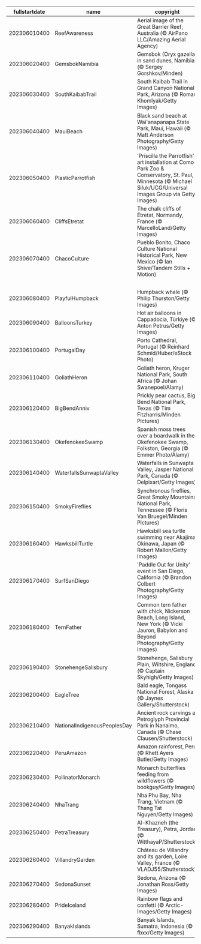 |fullstartdate|name|copyright|title|image|
|--|--|--|--|--|
202306010400|ReefAwareness|Aerial image of the Great Barrier Reef, Australia (© AirPano LLC/Amazing Aerial Agency)|Blue as far as the eye can see|![](/en-CA/2023/06/202306010400ReefAwareness.jpg)|
202306020400|GemsbokNamibia|Gemsbok (Oryx gazella) in sand dunes, Namibia (© Sergey Gorshkov/Minden)|Surrounded by a sea of sand|![](/en-CA/2023/06/202306020400GemsbokNamibia.jpg)|
202306030400|SouthKaibabTrail|South Kaibab Trail in Grand Canyon National Park, Arizona (© Roman Khomlyak/Getty Images)|A glimpse of the grandest of canyons|![](/en-CA/2023/06/202306030400SouthKaibabTrail.jpg)|
202306040400|MauiBeach|Black sand beach at Wai'anapanapa State Park, Maui, Hawaii (© Matt Anderson Photography/Getty Images)|Black sands in a tropical paradise|![](/en-CA/2023/06/202306040400MauiBeach.jpg)|
202306050400|PlasticParrotfish|'Priscilla the Parrotfish' art installation at Como Park Zoo & Conservatory, St. Paul, Minnesota (© Michael Siluk/UCG/Universal Images Group via Getty Images)|Piecing together a better tomorrow|![](/en-CA/2023/06/202306050400PlasticParrotfish.jpg)|
202306060400|CliffsEtretat|The chalk cliffs of Étretat, Normandy, France (© MarcelloLand/Getty Images)|Remembering D-Day|![](/en-CA/2023/06/202306060400CliffsEtretat.jpg)|
202306070400|ChacoCulture|Pueblo Bonito, Chaco Culture National Historical Park, New Mexico (© Ian Shive/Tandem Stills + Motion)|If these walls could talk...|![](/en-CA/2023/06/202306070400ChacoCulture.jpg)|
||||![](/en-CA/2023/06/.jpg)|
202306080400|PlayfulHumpback|Humpback whale (© Philip Thurston/Getty Images)|Where the humpback whale sings|![](/en-CA/2023/06/202306080400PlayfulHumpback.jpg)|
202306090400|BalloonsTurkey|Hot air balloons in Cappadocia, Türkiye (© Anton Petrus/Getty Images)|Rising with the sun|![](/en-CA/2023/06/202306090400BalloonsTurkey.jpg)|
202306100400|PortugalDay|Porto Cathedral, Portugal (© Reinhard Schmid/Huber/eStock Photo)|Blue hues and ceramic scenes of Porto|![](/en-CA/2023/06/202306100400PortugalDay.jpg)|
202306110400|GoliathHeron|Goliath heron, Kruger National Park, South Africa (© Johan Swanepoel/Alamy)|Huddled and hunting|![](/en-CA/2023/06/202306110400GoliathHeron.jpg)|
202306120400|BigBendAnniv|Prickly pear cactus, Big Bend National Park, Texas (© Tim Fitzharris/Minden Pictures)|Big Bend's birthday bash|![](/en-CA/2023/06/202306120400BigBendAnniv.jpg)|
202306130400|OkefenokeeSwamp|Spanish moss trees over a boardwalk in the Okefenokee Swamp, Folkston, Georgia (© Emmer Photo/Alamy)|Dare to delve into this dense swamp|![](/en-CA/2023/06/202306130400OkefenokeeSwamp.jpg)|
202306140400|WaterfallsSunwaptaValley|Waterfalls in Sunwapta Valley, Jasper National Park, Canada (© Delpixart/Getty Images)|Like a waterfall, free and wild|![](/en-CA/2023/06/202306140400WaterfallsSunwaptaValley.jpg)|
202306150400|SmokyFireflies|Synchronous fireflies, Great Smoky Mountains National Park, Tennessee (© Floris Van Bruegel/Minden Pictures)|Twinkle twinkle, little bugs|![](/en-CA/2023/06/202306150400SmokyFireflies.jpg)|
202306160400|HawksbillTurtle|Hawksbill sea turtle swimming near Akajima, Okinawa, Japan (© Robert Mallon/Getty Images)|Shell-ebrating sea turtles|![](/en-CA/2023/06/202306160400HawksbillTurtle.jpg)|
202306170400|SurfSanDiego|'Paddle Out for Unity' event in San Diego, California (© Brandon Colbert Photography/Getty Images)|Paddle power|![](/en-CA/2023/06/202306170400SurfSanDiego.jpg)|
202306180400|TernFather|Common tern father with chick, Nickerson Beach, Long Island, New York (© Vicki Jauron, Babylon and Beyond Photography/Getty Images)|Dad on duty|![](/en-CA/2023/06/202306180400TernFather.jpg)|
202306190400|StonehengeSalisbury|Stonehenge, Salisbury Plain, Wiltshire, England (© Captain Skyhigh/Getty Images)|The mystery of Stonehenge|![](/en-CA/2023/06/202306190400StonehengeSalisbury.jpg)|
202306200400|EagleTree|Bald eagle, Tongass National Forest, Alaska (© Jaynes Gallery/Shutterstock)|Majestic lord of the skies|![](/en-CA/2023/06/202306200400EagleTree.jpg)|
202306210400|NationalIndigenousPeoplesDay|Ancient rock carvings at Petroglyph Provincial Park in Nanaimo, Canada (© Chase Clausen/Shutterstock)|Past below, future ahead|![](/en-CA/2023/06/202306210400NationalIndigenousPeoplesDay.jpg)|
202306220400|PeruAmazon|Amazon rainforest, Peru (© Rhett Ayers Butler/Getty Images)|A world within a world|![](/en-CA/2023/06/202306220400PeruAmazon.jpg)|
202306230400|PollinatorMonarch|Monarch butterflies feeding from wildflowers (© bookguy/Getty Images)|Butterfly, fly away|![](/en-CA/2023/06/202306230400PollinatorMonarch.jpg)|
202306240400|NhaTrang|Nha Phu Bay, Nha Trang, Vietnam (© Thang Tat Nguyen/Getty Images)|Beauty by the bay|![](/en-CA/2023/06/202306240400NhaTrang.jpg)|
202306250400|PetraTreasury|Al-Khazneh (the Treasury), Petra, Jordan (© WitthayaP/Shutterstock)|A temple to treasure|![](/en-CA/2023/06/202306250400PetraTreasury.jpg)|
202306260400|VillandryGarden|Château de Villandry and its garden, Loire Valley, France (© VLADJ55/Shutterstock)|A labyrinth of luxury|![](/en-CA/2023/06/202306260400VillandryGarden.jpg)|
202306270400|SedonaSunset|Sedona, Arizona (© Jonathan Ross/Getty Images)|Red rock country|![](/en-CA/2023/06/202306270400SedonaSunset.jpg)|
202306280400|PrideIceland|Rainbow flags and confetti (© Arctic-Images/Getty Images)|Pride and Joy|![](/en-CA/2023/06/202306280400PrideIceland.jpg)|
202306290400|BanyakIslands|Banyak Islands, Sumatra, Indonesia (© fbxx/Getty Images)|Celebrating the tropics|![](/en-CA/2023/06/202306290400BanyakIslands.jpg)|
